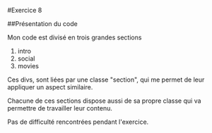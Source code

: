 #Exercice 8

##Présentation du code

Mon code est divisé en trois grandes sections 

1. intro 
2. social
3. movies 

Ces divs, sont liées par une classe "section",
qui me permet de leur appliquer un aspect similaire.

Chacune de ces sections dispose aussi de sa propre classe
qui va permettre de travailler leur contenu.

Pas de difficulté rencontrées pendant l'exercice. 